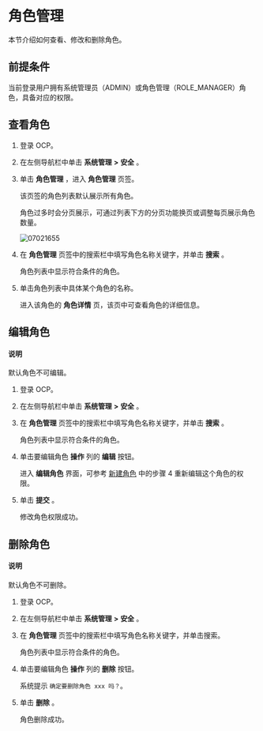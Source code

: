 # 角色管理

本节介绍如何查看、修改和删除角色。

## 前提条件

当前登录用户拥有系统管理员（ADMIN）或角色管理（ROLE_MANAGER）角色，具备对应的权限。

## 查看角色

1. 登录 OCP。

2. 在左侧导航栏中单击 **系统管理** **\>** **安全** 。

3. 单击 **角色管理** ，进入 **角色管理** 页签。

   该页签的角色列表默认展示所有角色。

   角色过多时会分页展示，可通过列表下方的分页功能换页或调整每页展示角色数量。
   
   ![07021655](https://help-static-aliyun-doc.aliyuncs.com/assets/img/zh-CN/3415845261/p291087.png)

4. 在 **角色管理** 页签中的搜索栏中填写角色名称关键字，并单击 **搜索** 。

   角色列表中显示符合条件的角色。

5. 单击角色列表中具体某个角色的名称。

   进入该角色的 **角色详情** 页，该页中可查看角色的详细信息。

## 编辑角色

<main id="notice" type='explain'>
<h4>说明</h4>
<p>默认角色不可编辑。</p>
</main>

1. 登录 OCP。

2. 在左侧导航栏中单击 **系统管理** **\>** **安全** 。

3. 在 **角色管理** 页签中的搜索栏中填写角色名称关键字，并单击 **搜索** 。

   角色列表中显示符合条件的角色。

4. 单击要编辑角色 **操作** 列的 **编辑** 按钮。

   进入 **编辑角色** 界面，可参考 [新建角色](../10.using-system-management/2.create-role.md) 中的步骤 4 重新编辑这个角色的权限。

5. 单击 **提交** 。

   修改角色权限成功。

## 删除角色

<main id="notice" type='explain'>
<h4>说明</h4>
<p>默认角色不可删除。</p>
</main>

1. 登录 OCP。

2. 在左侧导航栏中单击 **系统管理** **\>** **安全** 。

3. 在 **角色管理** 页签中的搜索栏中填写角色名称关键字，并单击搜索。

   角色列表中显示符合条件的角色。

4. 单击要编辑角色 **操作** 列的 **删除** 按钮。

   系统提示 `确定要删除角色 xxx 吗？`。

5. 单击 **删除** 。

   角色删除成功。
